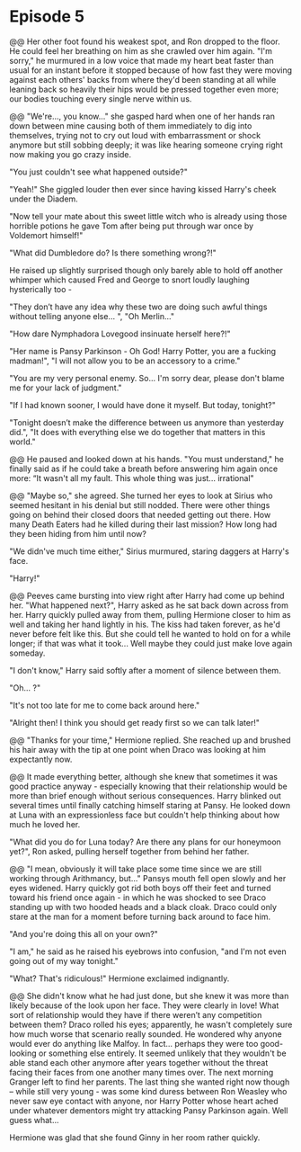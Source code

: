 # Episode 5

@@
Her other foot found his weakest spot, and Ron dropped to the floor. He could feel her breathing on
him as she crawled over him again. "I'm sorry," he murmured in a low voice that made my heart beat
faster than usual for an instant before it stopped because of how fast they were moving against each
others' backs from where they'd been standing at all while leaning back so heavily their hips would
be pressed together even more; our bodies touching every single nerve within us.

@@
"We're..., you know..." she gasped hard when one of her hands ran down between mine causing both of them immediately to dig into themselves, trying not to cry out loud with embarrassment or shock anymore but still
sobbing deeply; it was like hearing someone crying right now making you go crazy inside. 

"You just couldn't see what happened outside?" 

"Yeah!" She giggled louder then ever since having kissed Harry's cheek under the Diadem.

"Now tell your mate about this sweet little witch who is already using those horrible potions he gave Tom after being put through war once by Voldemort himself!" 

"What did Dumbledore do? Is there something wrong?!" 

He raised up slightly surprised though only barely able to hold off another whimper which caused Fred and George to snort loudly laughing hysterically too - 

"They don’t have any idea why these two are doing such awful things without telling anyone else... ", "Oh Merlin..." 

"How dare Nymphadora Lovegood insinuate herself here?!"

"Her name is Pansy Parkinson - Oh God! Harry Potter, you are a fucking madman!", "I will not allow you to be an accessory to a crime."

"You are my very personal enemy. So... I'm sorry dear, please don't blame me for your lack of judgment." 

"If I had known sooner, I would have done it myself. But today, tonight?" 

"Tonight doesn’t make the difference between us anymore than yesterday did.", "It does with everything else we do together that matters in this world." 

@@
He paused and looked down at his hands. "You must understand," he finally said as if he could take a breath before answering him again once more: “It wasn't all my fault. This whole thing was just... irrational" 

@@
"Maybe so," she agreed. She turned her eyes to look at Sirius who seemed hesitant in his denial but still nodded. There were other things going on behind their closed doors that needed getting out there. How many Death Eaters had he killed during their last mission? How long had they been hiding from him until now?

"We didn've much time either," Sirius murmured, staring daggers at Harry's face.

"Harry!" 

@@
Peeves came bursting into view right after Harry had come up behind her. "What happened next?", Harry asked as he sat back down across from her. Harry quickly pulled away from them, pulling Hermione closer to him as well and taking her hand lightly in his. The kiss had taken forever, as he'd never before felt like this. But she could tell he wanted to hold on for a while longer; if that was what it took... Well maybe they could just make love again someday. 

"I don't know," Harry said softly after a moment of silence between them.

"Oh... ?"

"It's not too late for me to come back around here."

"Alright then! I think you should get ready first so we can talk later!"

@@
"Thanks for your time," Hermione replied. She reached up and brushed his hair away with the tip at one point when Draco was looking at him expectantly now.

@@
It made everything better, although she knew that sometimes it was good practice anyway - especially knowing that their relationship would be more than brief enough without serious consequences. Harry blinked out several times until finally catching himself staring at Pansy. He looked down at Luna with an expressionless face but couldn't help thinking about how much he loved her. 

"What did you do for Luna today? Are there any plans for our honeymoon yet?", Ron asked, pulling herself together from behind her father.

@@
"I mean, obviously it will take place some time since we are still working through Arithmancy, but..." Pansys mouth fell open slowly and her eyes widened. Harry quickly got rid both boys off their feet and turned toward his friend once again - in which he was shocked to see Draco standing up with two hooded heads and a black cloak. Draco could only stare at the man for a moment before turning back around to face him.

"And you're doing this all on your own?"

"I am," he said as he raised his eyebrows into confusion, "and I'm not even going out of my way tonight."

"What? That's ridiculous!" Hermione exclaimed indignantly. 

@@
She didn't know what he had just done, but she knew it was more than likely because of the look upon her face. They were clearly in love! What sort of relationship would they have if there weren’t any competition between them? Draco rolled his eyes; apparently, he wasn't completely sure how much worse that scenario really sounded. He wondered why anyone would ever do anything like Malfoy. In fact... perhaps they were too good-looking or something else entirely. It seemed unlikely that they wouldn't be able stand each other anymore after years together without the threat facing their faces from one another many times over. The next morning Granger left to find her parents. The last thing she wanted right now though – while still very young - was some kind duress between Ron Weasley who never saw eye contact with anyone, nor Harry Potter whose heart ached under whatever dementors might try attacking Pansy Parkinson again. Well guess what...

Hermione was glad that she found Ginny in her room rather quickly.